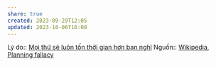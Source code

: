 ```yaml
---
share: true
created: 2023-09-29T12:05
updated: 2023-10-06T16:09
---
```

Lý do:: [Mọi thứ sẽ luôn tốn thời gian hơn bạn nghĩ](./M%E1%BB%8Di%20th%E1%BB%A9%20s%E1%BA%BD%20lu%C3%B4n%20t%E1%BB%91n%20th%E1%BB%9Di%20gian%20h%C6%A1n%20b%E1%BA%A1n%20ngh%C4%A9.md)
Nguồn:: [Wikipedia](../../%CE%9E%20Ngu%E1%BB%93n/Wikipedia.md), [Planning fallacy](https://en.wikipedia.org/wiki/Planning_fallacy)
